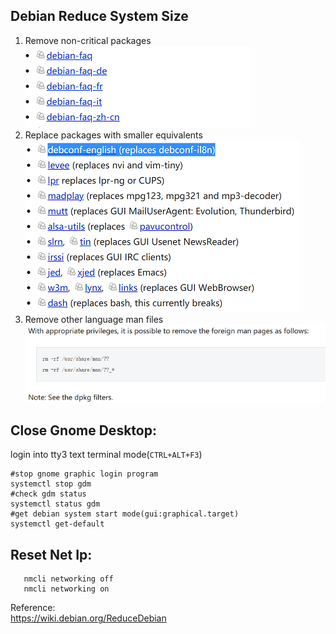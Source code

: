## Debian Reduce System Size

1. Remove non-critical packages  
![remove packages](../../images/system/debian/remove_packages.png "remove packages")  
2. Replace packages with smaller equivalents  
![replace packages](../../images/system/debian/replace_packages.png "replace packages") 
3. Remove other language man files  
![replace language man files](../../images/system/debian/remove_language_man_files.png "remove language man files")

## Close Gnome Desktop:
login into tty3 text terminal mode(`CTRL+ALT+F3`)
```shell script
#stop gnome graphic login program  
systemctl stop gdm  
#check gdm status
systemctl status gdm  
#get debian system start mode(gui:graphical.target)
systemctl get-default  
```

## Reset Net Ip:
```shell script
   nmcli networking off
   nmcli networking on
```
Reference:  
https://wiki.debian.org/ReduceDebian
